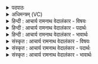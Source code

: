 <details><summary>पदपाठः</summary>

आ꣢। त्वा꣣। सह꣡स्र꣢म्। आ। शत꣣म्꣢। यु꣣क्ताः꣢। र꣡थे꣢꣯। हि꣣रण्य꣡ये꣢। ब्र꣣ह्मयु꣡जः꣢। ब्र꣣ह्म। यु꣡जः꣢꣯। ह꣡र꣢꣯यः। इ꣣न्द्र। केशि꣡नः꣢꣯। व꣡ह꣢꣯न्तु। सो꣡म꣢꣯पीतये। सो꣡म꣢꣯। पी꣣तये। १३९१।
</details>

<details><summary>अधिमन्त्रम् (VC)</summary>

- इन्द्रः
- मेधातिथि0मेध्यातिथी काण्वौ
- बृहती
- मध्यमः
</details>

<details><summary>हिन्दी : आचार्य रामनाथ वेदालंकार - विषयः</summary>

प्रथम ऋचा की व्याख्या पूर्वार्चिक में २४५ क्रमाङ्क पर अध्यात्म और अधिराष्ट्र रूप में की जा चुकी है। यहाँ सूर्य के वर्णन द्वारा परमात्मा की महिमा प्रकाशित करते हैं।
</details>

<details><summary>हिन्दी : आचार्य रामनाथ वेदालंकार - पदार्थः</summary>

पदार्थान्वयभाषाः -  हे (इन्द्र) जगदीश्वर ! (हिरण्यये) ज्योतिर्मय (रथे) वेगवान् सूर्यमण्डल में (युक्ताः) नियुक्त, (ब्रह्मयुजः) बड़े-बड़े ग्रह-उपग्रहों से जुड़नेवाली, (केशिनः) प्रकाशमान और प्रकाशक (सहस्रम्) हजार (हरयः) किरणें (सोमपीतये) परमानन्द-रस के पानके लिए (त्वा) तुझ जगदीश्वर को (आवहन्तु) हमारे समीप लाएँ, (शतं सहस्रम्) सौ हजार किरणें तुझे हमारे समीप लाएँ। सूर्य और सूर्य की किरणें दर्शकों के सामने परमात्मा की ही महिमा को प्रकाशित करती हैं,इस अभिप्राय से यह कहा गया है ॥१॥
</details>

<details><summary>हिन्दी : आचार्य रामनाथ वेदालंकार - भावार्थः</summary>

भावार्थभाषाः -  अग्नि,वायु,सूर्य,तारे,बादल,नदी,समुद्र आदियों में विद्यमान विभूति को देखकर उनके निर्माता जगदीश्वर में श्रद्धा करके विद्वान् लोग उसकी उपासना से परम आनन्द का अनुभव करते हैं ॥१॥
</details>

<details><summary>संस्कृत : आचार्य रामनाथ वेदालंकार - विषयः</summary>

तत्र प्रथमा ऋक् पूर्वार्चिके २४५ क्रमाङ्केऽध्यात्मपरत्वेन राष्ट्रपरत्वेन च व्याख्याता। अत्र सूर्यवर्णनमुखेन परमात्ममहिमा प्रकाश्यते।
</details>

<details><summary>संस्कृत : आचार्य रामनाथ वेदालंकार - पदार्थः</summary>

पदार्थान्वयभाषाः -  हे (इन्द्र) जगदीश्वर ! (हिरण्यये) ज्योतिर्मये (रथे) रंहणशीले आदित्यमण्डले (युक्ताः) नियुक्ताः, (ब्रह्मयुजः) ब्रह्मभिः महद्भिः ग्रहोपग्रहैः युज्यन्ते इति तादृशाः, (केशिनः) प्रकाशमयाः प्रकाशकाश्च, (सहस्रम्) सहस्रसंख्यकाः (हरयः) हरणशीलाः रश्मयः।[युक्ता ह्यस्य हरयः शता दश (ऋ० ६।४७।१८) इति सहस्रं हैत आदित्यस्य रश्मयः। तेऽस्य युक्ताः,तैरिदं सर्वं हरति। तद् यदेतैरिदं सर्वं हरति तस्माद्धरयः। जै० उ० ब्रा० १।४४।५।] (सोमपीतये) परमानन्दरसस्य पानाय (त्वा) त्वाम् (आवहन्तु) अस्मदन्तिके प्रापयन्तु, (शतं सहस्रम्२) शतसहस्रसंख्यकाः हरयः रश्मयः त्वाम् (आ) आवहन्तु अस्मदन्तिके प्रापयन्तु। सूर्यस्तत्किरणाश्चावलोकयितॄणां पुरतः परमात्मन एव महिमानं प्रकाशयन्तीत्येतदभिप्रायेणेदम् उक्तम् ॥१॥
</details>

<details><summary>संस्कृत : आचार्य रामनाथ वेदालंकार - भावार्थः</summary>

भावार्थभाषाः -  अग्निवाय्वादित्यनक्षत्रपर्जन्यसरित्सागरादिषु विद्यमानां विभूतिं दृष्ट्वा तन्निर्मातरि जगदीश्वरे श्रद्धां कृत्वा विद्वांसस्तदुपासनेन परमानन्दमनुभवन्ति ॥१॥
</details>